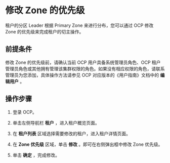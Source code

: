 修改 Zone 的优先级 
=================================

租户的分区 Leader 根据 Primary Zone 来进行分布，您可以通过 OCP 修改 Zone 的优先级来完成租户的切主操作。

前提条件 
-------------------------

修改 Zone 的优先级前，请确认当前 OCP 用户具备系统管理员角色、OCP 租户管理员角色或其他拥有管理该集群权限的角色。如果没有相应权限的角色，请联系管理员为您添加，具体操作方法请参见 OCP 对应版本的《用户指南》文档中的 **编辑用户** 。

操作步骤 
-------------------------

1. 登录 OCP。

   

2. 单击左侧导航栏 **租户** ，进入租户概览页面。

   

3. 在 **租户列表** 区域选择需要修改的租户，进入租户详情页面。

   

4. 在 **Zone 优先级** 区域，单击 **修改** 。即可在右侧弹出框中修改 Zone 优先级。

   

5. 单击 **确定** ，完成修改。

   



